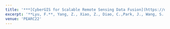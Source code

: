 ```yaml
---
title: '***[CyberGIS for Scalable Remote Sensing Data Fusion](https://dl.acm.org/doi/10.1145/3491418.3535145)***'
excerpt: '**Lyu, F.**, Yang, Z., Xiao, Z., Diao, C.,Park, J., Wang, S. (2022). CyberGIS for Scalable Remote Sensing Data Fusion. In *Proceedings of the Practice and Experience in Advanced Research Computing*. Association for Computing Machinery, New York, NY, USA, Article 35, 1–4. https://doi.org/10.1145/3491418.3535145'
venue: 'PEARC22'
---
```

